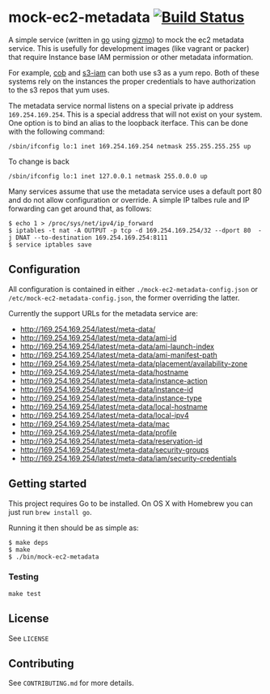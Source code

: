 # mock-ec2-metadata [![Build Status](https://travis-ci.org/NYTimes/mock-ec2-metadata.svg?branch=master)](https://travis-ci.org/NYTimes/mock-ec2-metadata)


A simple service (written in [go](https://golang.org/) using [gizmo](https://github.com/NYTimes/gizmo)) to mock the ec2 metadata service. This is usefully for development images (like vagrant or packer) that require Instance base IAM permission or other metadata information.

For example, [cob](https://github.com/henrysher/cob) and [s3-iam](https://github.com/seporaitis/yum-s3-iam) can both use s3 as a yum repo. Both of these systems rely on the instances the proper credentials to have authorization to the s3 repos that yum uses.


The metadata service normal listens on a special private ip address `169.254.169.254`. This is a special address that will not exist on your system. One option is to bind an alias to the loopback iterface. This can be done with the following command:

```console
/sbin/ifconfig lo:1 inet 169.254.169.254 netmask 255.255.255.255 up
```

To change is back

```console
/sbin/ifconfig lo:1 inet 127.0.0.1 netmask 255.0.0.0 up
```

Many services assume that use the metadata service uses a default port 80 and do not allow configuration or override. A simple IP talbes rule and IP forwarding can get around that, as follows:

```console
$ echo 1 > /proc/sys/net/ipv4/ip_forward
$ iptables -t nat -A OUTPUT -p tcp -d 169.254.169.254/32 --dport 80  -j DNAT --to-destination 169.254.169.254:8111
$ service iptables save
```

## Configuration
All configuration is contained in either `./mock-ec2-metadata-config.json` or `/etc/mock-ec2-metadata-config.json`, the former overriding the latter.

Currently the support URLs for the metadata service are:

  * http://169.254.169.254/latest/meta-data/
  * http://169.254.169.254/latest/meta-data/ami-id
  * http://169.254.169.254/latest/meta-data/ami-launch-index
  * http://169.254.169.254/latest/meta-data/ami-manifest-path
  * http://169.254.169.254/latest/meta-data/placement/availability-zone
  * http://169.254.169.254/latest/meta-data/hostname
  * http://169.254.169.254/latest/meta-data/instance-action
  * http://169.254.169.254/latest/meta-data/instance-id
  * http://169.254.169.254/latest/meta-data/instance-type
  * http://169.254.169.254/latest/meta-data/local-hostname
  * http://169.254.169.254/latest/meta-data/local-ipv4
  * http://169.254.169.254/latest/meta-data/mac
  * http://169.254.169.254/latest/meta-data/profile
  * http://169.254.169.254/latest/meta-data/reservation-id
  * http://169.254.169.254/latest/meta-data/security-groups
  * http://169.254.169.254/latest/meta-data/iam/security-credentials


## Getting started

This project requires Go to be installed. On OS X with Homebrew you can just run `brew install go`.

Running it then should be as simple as:

```console
$ make deps
$ make
$ ./bin/mock-ec2-metadata
```


### Testing

``make test``

## License

See `LICENSE`

## Contributing

See `CONTRIBUTING.md` for more details.
